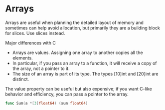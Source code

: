 # Arrays
Arrays are useful when planning the detailed layout of memory and sometimes can help avoid allocation, but primarily they are a building block for slices.
Use slices instead.

Major differences with C
- Arrays are values. Assigning one array to another copies all the elements.
- In particular, if you pass an array to a function, it will receive a copy of the array, not a pointer to it.
- The size of an array is part of its type. The types [10]int and [20]int are distinct.

The value property can be useful but also expensive; if you want C-like behavior and efficiency, you can pass a pointer to the array.
```go
func Sum(a *[3]float64) (sum float64)
```
